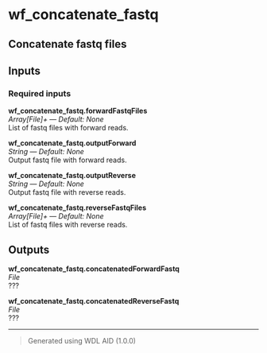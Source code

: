 # wf_concatenate_fastq
## Concatenate fastq files

## Inputs

### Required inputs
<p name="wf_concatenate_fastq.forwardFastqFiles">
        <b>wf_concatenate_fastq.forwardFastqFiles</b><br />
        <i>Array[File]+ &mdash; Default: None</i><br />
        List of fastq files with forward reads.
</p>
<p name="wf_concatenate_fastq.outputForward">
        <b>wf_concatenate_fastq.outputForward</b><br />
        <i>String &mdash; Default: None</i><br />
        Output fastq file with forward reads.
</p>
<p name="wf_concatenate_fastq.outputReverse">
        <b>wf_concatenate_fastq.outputReverse</b><br />
        <i>String &mdash; Default: None</i><br />
        Output fastq file with reverse reads.
</p>
<p name="wf_concatenate_fastq.reverseFastqFiles">
        <b>wf_concatenate_fastq.reverseFastqFiles</b><br />
        <i>Array[File]+ &mdash; Default: None</i><br />
        List of fastq files with reverse reads.
</p>

## Outputs
<p name="wf_concatenate_fastq.concatenatedForwardFastq">
        <b>wf_concatenate_fastq.concatenatedForwardFastq</b><br />
        <i>File</i><br />
        ???
</p>
<p name="wf_concatenate_fastq.concatenatedReverseFastq">
        <b>wf_concatenate_fastq.concatenatedReverseFastq</b><br />
        <i>File</i><br />
        ???
</p>

<hr />

> Generated using WDL AID (1.0.0)
